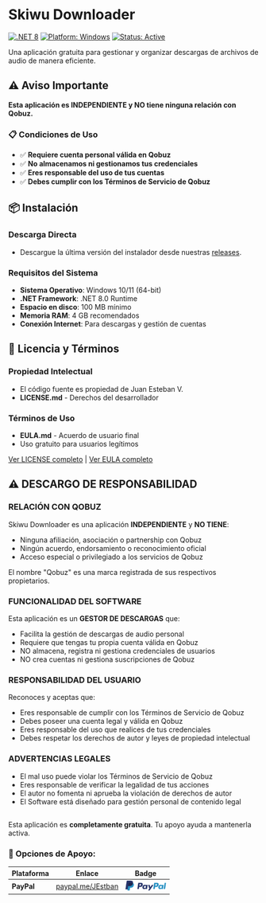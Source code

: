 # Skiwu Downloader

[![.NET 8](https://img.shields.io/badge/.NET-8.0-purple.svg)](https://dotnet.microsoft.com/download/dotnet/8.0)
[![Platform: Windows](https://img.shields.io/badge/Platform-Windows-blue.svg)](https://www.microsoft.com/windows)
[![Status: Active](https://img.shields.io/badge/Status-Active-brightgreen.svg)](https://github.com/tu-usuario/mi-app-updates)

Una aplicación gratuita para gestionar y organizar descargas de archivos de audio de manera eficiente.

## ⚠️ Aviso Importante

**Esta aplicación es INDEPENDIENTE y NO tiene ninguna relación con Qobuz.**

### 📋 Condiciones de Uso
- ✅ **Requiere cuenta personal válida en Qobuz**
- ✅ **No almacenamos ni gestionamos tus credenciales**
- ✅ **Eres responsable del uso de tus cuentas**
- ✅ **Debes cumplir con los Términos de Servicio de Qobuz**

## 📦 Instalación

### Descarga Directa
- Descargue la última versión del instalador desde nuestras [releases](https://simplan2.github.io/skiwu-updates/releases).

### Requisitos del Sistema
- **Sistema Operativo**: Windows 10/11 (64-bit)
- **.NET Framework**: .NET 8.0 Runtime
- **Espacio en disco**: 100 MB mínimo
- **Memoria RAM**: 4 GB recomendados
- **Conexión Internet**: Para descargas y gestión de cuentas

## 📄 Licencia y Términos

### Propiedad Intelectual
- El código fuente es propiedad de Juan Esteban V.
- **LICENSE.md** - Derechos del desarrollador

### Términos de Uso  
- **EULA.md** - Acuerdo de usuario final
- Uso gratuito para usuarios legítimos

[Ver LICENSE completo](LICENSE.md) | [Ver EULA completo](EULA.md)

## ⚠️ DESCARGO DE RESPONSABILIDAD

### RELACIÓN CON QOBUZ
Skiwu Downloader es una aplicación **INDEPENDIENTE** y **NO TIENE**:
- Ninguna afiliación, asociación o partnership con Qobuz
- Ningún acuerdo, endorsamiento o reconocimiento oficial
- Acceso especial o privilegiado a los servicios de Qobuz

El nombre "Qobuz" es una marca registrada de sus respectivos propietarios.

### FUNCIONALIDAD DEL SOFTWARE
Esta aplicación es un **GESTOR DE DESCARGAS** que:
- Facilita la gestión de descargas de audio personal
- Requiere que tengas tu propia cuenta válida en Qobuz
- NO almacena, registra ni gestiona credenciales de usuarios
- NO crea cuentas ni gestiona suscripciones de Qobuz

### RESPONSABILIDAD DEL USUARIO
Reconoces y aceptas que:
- Eres responsable de cumplir con los Términos de Servicio de Qobuz
- Debes poseer una cuenta legal y válida en Qobuz
- Eres responsable del uso que realices de tus credenciales
- Debes respetar los derechos de autor y leyes de propiedad intelectual

### ADVERTENCIAS LEGALES
- El mal uso puede violar los Términos de Servicio de Qobuz
- Eres responsable de verificar la legalidad de tus acciones
- El autor no fomenta ni aprueba la violación de derechos de autor
- El Software está diseñado para gestión personal de contenido legal

##
Esta aplicación es **completamente gratuita**. 
Tu apoyo ayuda a mantenerla activa.

### 🌟 Opciones de Apoyo:

| Plataforma | Enlace | Badge |
|------------|--------|-------|
| **PayPal** | [paypal.me/JEstban](https://paypal.me/JEstban) | <a href="https://paypal.me/JEstban" target="_blank" rel="noopener noreferrer"> <img src="assets/paypal.svg" alt="Donar con PayPal" style="border:0; height:20px;"> </a> |